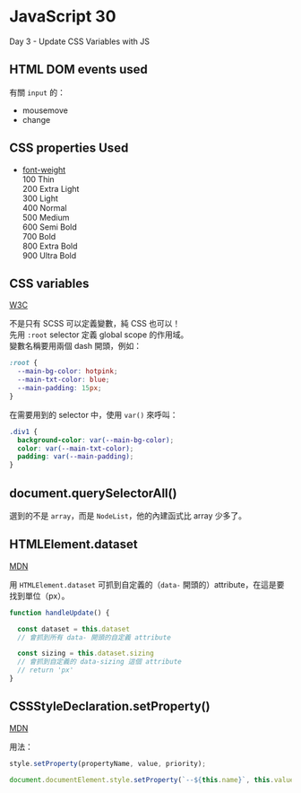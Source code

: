 # JavaScript 30

Day 3 - Update CSS Variables with JS

## HTML DOM events used

有關 `input` 的：  

* mousemove
* change

## CSS properties Used

* [font-weight](https://cssreference.io/property/font-weight/)  
  100 Thin  
  200 Extra Light  
  300 Light  
  400 Normal  
  500 Medium  
  600 Semi Bold  
  700 Bold  
  800 Extra Bold  
  900 Ultra Bold  

## CSS variables
[W3C](https://www.w3schools.com/css/css3_variables.asp)

不是只有 SCSS 可以定義變數，純 CSS 也可以！  
先用 `:root` selector 定義 global scope 的作用域。  
變數名稱要用兩個 dash 開頭，例如：  
```css
:root {
  --main-bg-color: hotpink;
  --main-txt-color: blue; 
  --main-padding: 15px; 
}
```

在需要用到的 selector 中，使用 `var()` 來呼叫：
```css
.div1 {
  background-color: var(--main-bg-color);
  color: var(--main-txt-color);
  padding: var(--main-padding);
}
```

## document.querySelectorAll() 

選到的不是 `array`，而是 `NodeList`，他的內建函式比 array 少多了。

## HTMLElement.dataset
[MDN](https://developer.mozilla.org/en-US/docs/Web/API/HTMLElement/dataset)

用 `HTMLElement.dataset` 可抓到自定義的（`data-` 開頭的）attribute，在這是要找到單位（px）。
```js
function handleUpdate() {

  const dataset = this.dataset
  // 會抓到所有 data- 開頭的自定義 attribute

  const sizing = this.dataset.sizing
  // 會抓到自定義的 data-sizing 這個 attribute
  // return 'px'
}
```

## CSSStyleDeclaration.setProperty()
[MDN](https://developer.mozilla.org/en-US/docs/Web/API/CSSStyleDeclaration/setProperty)  

用法：
```js
style.setProperty(propertyName, value, priority);

document.documentElement.style.setProperty(`--${this.name}`, this.value + suffix);
```
